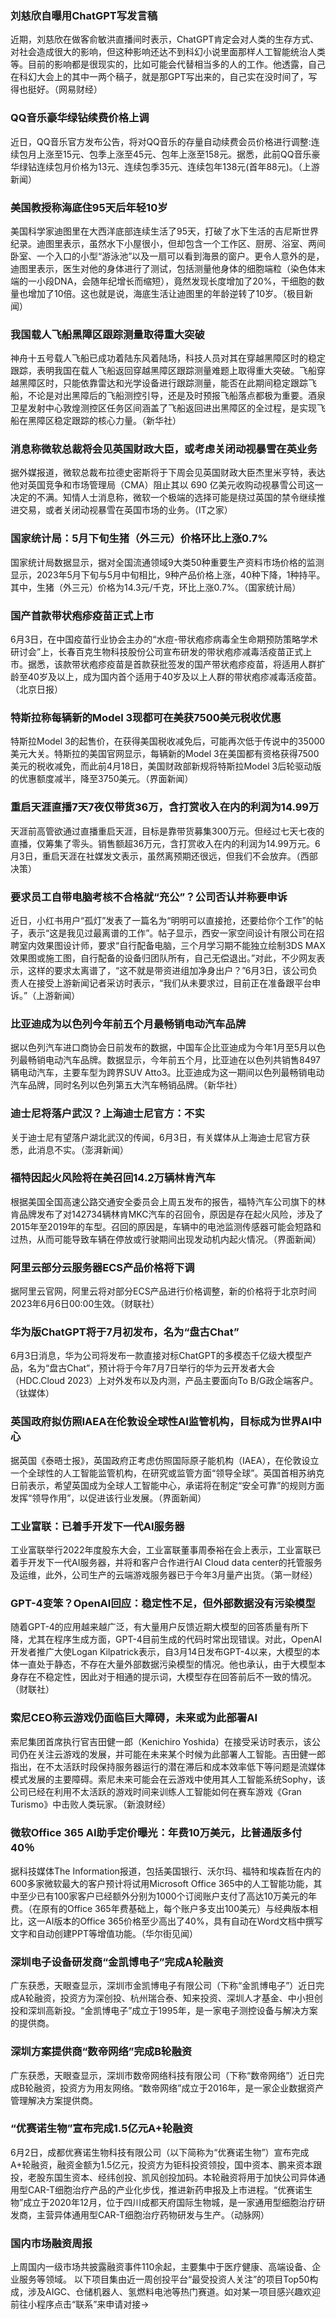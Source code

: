 ### 刘慈欣自曝用ChatGPT写发言稿
近期，刘慈欣在做客俞敏洪直播间时表示，ChatGPT肯定会对人类的生存方式、对社会造成很大的影响，但这种影响还达不到科幻小说里面那样人工智能统治人类等。目前的影响都是很现实的，比如可能会代替相当多的人的工作。他透露，自己在科幻大会上的其中一两个稿子，就是那GPT写出来的，自己实在没时间了，写得也挺好。（网易财经）
### QQ音乐豪华绿钻续费价格上调
近日，QQ音乐官方发布公告，将对QQ音乐的存量自动续费会员价格进行调整:连续包月上涨至15元、包季上涨至45元、包年上涨至158元。据悉，此前QQ音乐豪华绿钻连续包月价格为13元、连续包季35元、连续包年138元(首年88元)。（上游新闻）
### 美国教授称海底住95天后年轻10岁
美国科学家迪图里在大西洋底部连续生活了95天，打破了水下生活的吉尼斯世界纪录。迪图里表示，虽然水下小屋很小，但却包含一个工作区、厨房、浴室、两间卧室、一个入口的小型“游泳池”以及一扇可以看到海景的窗户。更令人意外的是，迪图里表示，医生对他的身体进行了测试，包括测量他身体的细胞端粒（染色体末端的一小段DNA，会随年纪增长而缩短），竟然发现长度增加了20%，干细胞的数量也增加了10倍。这也就是说，海底生活让迪图里的年龄逆转了10岁。（极目新闻）
### 我国载人飞船黑障区跟踪测量取得重大突破
神舟十五号载人飞船已成功着陆东风着陆场，科技人员对其在穿越黑障区时的稳定跟踪，表明我国在载人飞船返回穿越黑障区跟踪测量难题上取得重大突破。飞船穿越黑障区时，只能依靠雷达和光学设备进行跟踪测量，能否在此期间稳定跟踪飞船，不论是对出黑障后的飞船测控引导，还是及时预报飞船落点都极为重要。酒泉卫星发射中心敦煌测控区任务区间涵盖了飞船返回进出黑障区的全过程，是实现飞船在黑障区稳定跟踪的核心力量。（新华社）
### 消息称微软总裁将会见英国财政大臣，或考虑关闭动视暴雪在英业务
据外媒报道，微软总裁布拉德史密斯将于下周会见英国财政大臣杰里米亨特，表达他对英国竞争和市场管理局（CMA）阻止其以 690 亿美元收购动视暴雪公司这一决定的不满。知情人士消息称，微软一个极端的选择可能是绕过英国的禁令继续推进交易，或者关闭动视暴雪在英国市场的业务。（IT之家）
### 国家统计局：5月下旬生猪（外三元）价格环比上涨0.7%
国家统计局数据显示，据对全国流通领域9大类50种重要生产资料市场价格的监测显示，2023年5月下旬与5月中旬相比，9种产品价格上涨，40种下降，1种持平。其中，生猪（外三元）价格为14.3元/千克，环比上涨0.7%。（国家统计局）
### 国产首款带状疱疹疫苗正式上市
6月3日，在中国疫苗行业协会主办的“水痘-带状疱疹病毒全生命期预防策略学术研讨会”上，长春百克生物科技股份公司宣布研发的带状疱疹减毒活疫苗正式上市。据悉，该款带状疱疹疫苗是首款获批签发的国产带状疱疹疫苗，将适用人群扩龄至40岁及以上，成为国内首个适用于40岁及以上人群的带状疱疹减毒活疫苗。（北京日报）
### 特斯拉称每辆新的Model 3现都可在美获7500美元税收优惠
特斯拉Model 3的起售价，在获得美国税收减免后，可能再次低于传说中的35000美元大关。特斯拉的美国官网显示，每辆新的Model 3在美国都有资格获得7500美元的税收减免，而此前4月18日，美国财政部新规将特斯拉Model 3后轮驱动版的优惠额度减半，降至3750美元。（界面新闻）
### 重启天涯直播7天7夜仅带货36万，含打赏收入在内的利润为14.99万
天涯前高管欲通过直播重启天涯，目标是靠带货募集300万元。但经过七天七夜的直播，仅筹集了零头。销售额超36万元，含打赏收入在内的利润为14.99万元。6月3日，重启天涯在社媒发文表示，虽然离预期还很远，但我们不会放弃。（西部决策）
### 要求员工自带电脑考核不合格就“充公”？公司否认并称要申诉
近日，小红书用户“孤灯”发表了一篇名为“明明可以直接抢，还要给你个工作”的帖子，表示“这是我见过最离谱的工作”。帖子显示，西安一家空间设计有限公司在招聘室内效果图设计师，要求“自行配备电脑，三个月学习期不能独立绘制3DS MAX效果图或施工图，自行配备的设备归团队所有，自己无偿退出。”对此，不少网友表示，这样的要求太离谱了，“这不就是带资进组加净身出户？”6月3日，该公司负责人在接受上游新闻记者采访时表示，“我们从未要求过，目前正在准备跟平台申诉。”（上游新闻）
### 比亚迪成为以色列今年前五个月最畅销电动汽车品牌
据以色列汽车进口商协会日前发布的数据，中国车企比亚迪成为今年1月至5月以色列最畅销电动汽车品牌。数据显示，今年前五个月，比亚迪在以色列共销售8497辆电动汽车，主要车型为跨界SUV Atto3。比亚迪成为这一期间以色列最畅销电动汽车品牌，同时名列以色列第五大汽车畅销品牌。（新华社）
### 迪士尼将落户武汉？上海迪士尼官方：不实
关于迪士尼有望落户湖北武汉的传闻，6月3日，有关媒体从上海迪士尼官方获悉，此消息不实。（澎湃新闻）
### 福特因起火风险将在美召回14.2万辆林肯汽车
根据美国全国高速公路交通安全委员会上周五发布的报告，福特汽车公司旗下的林肯品牌发布了对142734辆林肯MKC汽车的召回令，原因是存在起火风险，涉及了2015年至2019年的车型。召回的原因是，车辆中的电池监测传感器可能会短路和过热，从而可能导致车辆在停放或行驶期间出现发动机内起火情况。（界面新闻）
### 阿里云部分云服务器ECS产品价格将下调
据阿里云官网，阿里云将对部分ECS产品进行价格调整，新的价格将于北京时间2023年6月6日00:00生效。（财联社）
### 华为版ChatGPT将于7月初发布，名为“盘古Chat”
6月3日消息，华为公司将发布一款直接对标ChatGPT的多模态千亿级大模型产品，名为“盘古Chat”，预计将于今年7月7日举行的华为云开发者大会（HDC.Cloud 2023）上对外发布以及内测，产品主要面向To B/G政企端客户。（钛媒体）
### 英国政府拟仿照IAEA在伦敦设全球性AI监管机构，目标成为世界AI中心
据英国《泰晤士报》，英国政府正考虑仿照国际原子能机构（IAEA），在伦敦设立一个全球性的人工智能监管机构，在研究或监管方面“领导全球”。英国首相苏纳克日前表示，希望英国成为全球人工智能中心，承诺将在制定“安全可靠”的规则方面发挥“领导作用”，以促进该行业发展。（界面新闻）
### 工业富联：已着手开发下一代AI服务器
工业富联举行2022年度股东大会，工业富联董事周泰裕在会上表示，工业富联已着手开发下一代AI服务器，并将和客户合作进行AI Cloud data center的托管服务及运维，此外，公司生产的云端游戏服务器已于今年3月量产出货。（第一财经）
### GPT-4变笨？OpenAI回应：稳定性不足，但外部数据没有污染模型
随着GPT-4的应用越来越广泛，有大量用户反馈近期大模型的回答质量有所下降，尤其在程序生成方面，GPT-4目前生成的代码时常出现错误。对此，OpenAI开发者推广大使Logan Kilpatrick表示，自3月14日发布GPT-4以来，大模型的本体一直处于静态，不存在大量外部数据污染模型的情况。他也承认，由于大模型本身存在不稳定性，因此对于相通的提示词，大模型存在回答前后不一致的情况。（财联社）
### 索尼CEO称云游戏仍面临巨大障碍，未来或为此部署AI
索尼集团首席执行官吉田健一郎（Kenichiro Yoshida）在接受采访时表示，该公司仍在关注云游戏的发展，并可能在未来某个时候为此部署人工智能。吉田健一郎指出，在不太活跃时段保持服务器运行的潜在滞后和成本效率低下等问题是流媒体模式发展的主要障碍。索尼未来可能会在云游戏中使用其人工智能系统Sophy，该公司已经在利用不太活跃的游戏时间来训练人工智能如何在赛车游戏《Gran Turismo》中击败人类玩家。（新浪财经）
### 微软Office 365 AI助手定价曝光：年费10万美元，比普通版多付40％
据科技媒体The Information报道，包括美国银行、沃尔玛、福特和埃森哲在内的600多家微软最大的客户预计将试用Microsoft Office 365中的人工智能功能，其中至少已有100家客户已经额外分别为1000个订阅账户支付了高达10万美元的年费。（在原有的Office 365年费基础上，每个账户多支出100美元）与经典版本相比，这一AI版本的Office 365价格至少高出了40%，具有自动在Word文档中撰写文字和自动创建PPT等增值功能。（华尔街见闻）
### 深圳电子设备研发商“金凯博电子”完成A轮融资
广东获悉，天眼查显示，深圳市金凯博电子有限公司（下称“金凯博电子”）近日完成A轮融资，投资方为深创投、杭州瑞合泰、知来投资、深圳人才基金、中小担创投和深圳高新投。“金凯博电子”成立于1995年，是一家电子测控设备与解决方案的提供商。
### 深圳方案提供商“数帝网络”完成B轮融资
广东获悉，天眼查显示，深圳市数帝网络科技有限公司（下称“数帝网络”）近日完成B轮融资，投资方为用友网络。“数帝网络”成立于2016年，是一家企业数据资产管理解决方案提供商。
### “优赛诺生物”宣布完成1.5亿元A+轮融资
6月2日，成都优赛诺生物科技有限公司（以下简称为“优赛诺生物”）宣布完成A+轮融资，融资金额为1.5亿元，投资方为钜科投资领投，国中资本、鹏来资本跟投，老股东国生资本、经纬创投、凯风创投加码。本轮融资将用于加快公司异体通用型CAR-T细胞治疗产品的产业化步伐，推进新药申报及上市进程。“优赛诺生物”成立于2020年12月，位于四川成都天府国际生物城，是一家通用型细胞治疗研发商，主营异体通用型CAR-T细胞治疗药物研发与生产。（动脉网）
### 国内市场融资周报
上周国内一级市场共披露融资事件110余起，主要集中于医疗健康、高端设备、企业服务等领域。
以下项目集由近一周创投平台“最受投资人关注”的项目Top50构成，涉及AIGC、仓储机器人、氢燃料电池等热门赛道。如对某一项目感兴趣欢迎前往小程序点击“联系”来申请对接→
